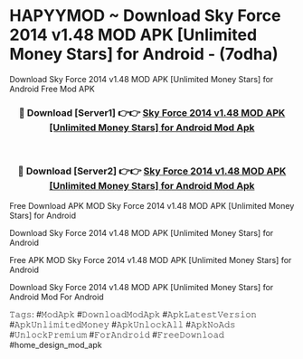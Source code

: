 # HAPYYMOD ~ Download Sky Force 2014 v1.48 MOD APK [Unlimited Money Stars] for Android - (7odha)
Download Sky Force 2014 v1.48 MOD APK [Unlimited Money Stars] for Android Free Mod APK

<div align="center">
<h3>🔴 Download [Server1] 👉👉 <a href="https://apk-comot.site?title=Sky_Force_2014_v1.48_MOD_APK_[Unlimited_Money_Stars]_for_Android">Sky Force 2014 v1.48 MOD APK [Unlimited Money Stars] for Android Mod Apk</a></h3><br>

<h3>🔴 Download [Server2] 👉👉 <a href="https://apk-comot.site?title=Sky_Force_2014_v1.48_MOD_APK_[Unlimited_Money_Stars]_for_Android">Sky Force 2014 v1.48 MOD APK [Unlimited Money Stars] for Android Mod Apk</a></h3>
</div>


Free Download APK MOD Sky Force 2014 v1.48 MOD APK [Unlimited Money Stars] for Android

Download Sky Force 2014 v1.48 MOD APK [Unlimited Money Stars] for Android 

Free APK MOD Sky Force 2014 v1.48 MOD APK [Unlimited Money Stars] for Android 

Download Sky Force 2014 v1.48 MOD APK [Unlimited Money Stars] for Android Mod For Android

𝚃𝚊𝚐𝚜: #𝙼𝚘𝚍𝙰𝚙𝚔 #𝙳𝚘𝚠𝚗𝚕𝚘𝚊𝚍𝙼𝚘𝚍𝙰𝚙𝚔 #𝙰𝚙𝚔𝙻𝚊𝚝𝚎𝚜𝚝𝚅𝚎𝚛𝚜𝚒𝚘𝚗 #𝙰𝚙𝚔𝚄𝚗𝚕𝚒𝚖𝚒𝚝𝚎𝚍𝙼𝚘𝚗𝚎𝚢 #𝙰𝚙𝚔𝚄𝚗𝚕𝚘𝚌𝚔𝙰𝚕𝚕 #𝙰𝚙𝚔𝙽𝚘𝙰𝚍𝚜 #𝚄𝚗𝚕𝚘𝚌𝚔𝙿𝚛𝚎𝚖𝚒𝚞𝚖 #𝙵𝚘𝚛𝙰𝚗𝚍𝚛𝚘𝚒𝚍 #𝙵𝚛𝚎𝚎𝙳𝚘𝚠𝚗𝚕𝚘𝚊𝚍 #home_design_mod_apk